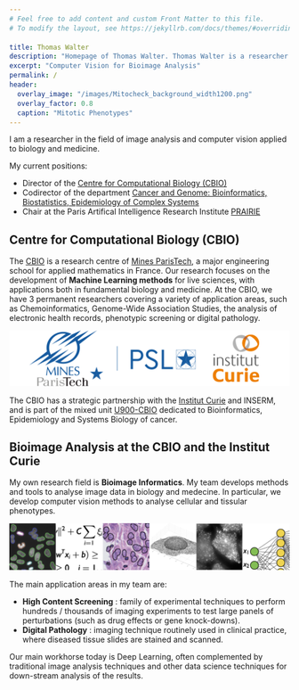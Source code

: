 ```yaml
---
# Feel free to add content and custom Front Matter to this file.
# To modify the layout, see https://jekyllrb.com/docs/themes/#overriding-theme-defaults

title: Thomas Walter
description: "Homepage of Thomas Walter. Thomas Walter is a researcher in Computer Vision for Biology and Medecine. Main applications: High Content Screening, Spatial Transcriptomics, computational pathology. He leads the Centre for Computational Biology (CBIO) at Mines ParisTech, dedicated to the development of new Machine Learning methods for the life sciences."
excerpt: "Computer Vision for Bioimage Analysis"
permalink: /
header:
  overlay_image: "/images/Mitocheck_background_width1200.png"
  overlay_factor: 0.8  
  caption: "Mitotic Phenotypes"
---
```



I am a researcher in the field of image analysis and computer vision applied to biology and medicine. 

My current positions: 

- Director of the [Centre for Computational Biology (CBIO)](https://cbio.ensmp.fr)
- Codirector of the department [Cancer and Genome: Bioinformatics, Biostatistics, Epidemiology of Complex Systems](https://science.curie.fr/recherche/biologie-interactive-des-tumeurs-immunologie-environnement/c/)
- Chair at the Paris Artifical Intelligence Research Institute [PRAIRIE](https://prairie-institute.fr)


## Centre for Computational Biology (CBIO)

The [CBIO](https://cbio.ensmp.fr) is a research centre of [Mines ParisTech](https://www.minesparis.psl.eu), a major engineering school for applied mathematics in France. Our research focuses on the development of **Machine Learning methods** for live sciences, with applications both in fundamental biology and medicine. At the CBIO, we have 3 permanent researchers covering a variety of application areas, such as Chemoinformatics, Genome-Wide Association Studies, the analysis of electronic health records, phenotypic screening or digital pathology. 

![Mines ParisTech - PSL](/images/Mines_paristech.png)

The CBIO has a strategic partnership with the [Institut Curie](https://curie.fr) and INSERM, and is part of the mixed unit [U900-CBIO](https://science.curie.fr/recherche/biologie-interactive-des-tumeurs-immunologie-environnement/c/) dedicated to Bioinformatics, Epidemiology and Systems Biology of cancer.  


## Bioimage Analysis at the CBIO and the Institut Curie

My own research field is **Bioimage Informatics**. My team develops methods and tools to analyse image data in biology and medecine. In particular, we develop computer vision methods to analyse cellular and tissular phenotypes. 

![Bioimage analysis](/images/Figure_BioimageAnalysis.png)

The main application areas in my team are:
- **High Content Screening** : family of experimental techniques to perform hundreds / thousands of imaging experiments to test large panels of perturbations (such as drug effects or gene knock-downs). 
- **Digital Pathology** : imaging technique routinely used in clinical practice, where diseased tissue slides are stained and scanned. 

Our main workhorse today is Deep Learning, often complemented by traditional image analysis techniques and other data science techniques for down-stream analysis of the results. 

<!-- <div style="margin-top: 32px;vertical-align=bottom">
	<img style="width: 240px; height:240px;margin-right: 20px; float:left;" 
	alt="mitocheck"
   src="/images/MitocheckBackground_square_cr.jpg"
     align="absmiddle">
    My research field is Bioimage Informatics, the branch of Computational
    Biology concerned with the computational analysis of bioimages.
    My most visible contributions have been in the field of computational phenotyping,
    applied to High Content Screening (HCS). 
    I develop computer vision and machine learning methods to quantify 
    morphological changes, classify cellular states and spatial trajectories
    from live cell imaging data with applications to systematic large-scale
    studies of cellular processes such as cell division and cell migration.
    These methods can also be used to find and phenotypically characterize new drugs.
</div>

<div style="margin-top: 32px;vertical-align=bottom">
  <img style="width: 300px; height:300px;margin-left: 20px; float:right;"
   alt="current"
   src="/images/current_activity.jpg"
     align="absmiddle">
    <p> More recently, I have become interested in the field of spatial transcriptomics where we want to systematically study the spatial aspects of gene expression. Methodologically this involves image simulation, point cloud clustering and classification. A second axis of my current research is the computational phenotyping of cells in their tissular context in histopathology data, a very competitive field with important clinical applications. From a methodological perspective, this involves deep learning and multiple instance learning in order to analyze very large, stained tumor sections used in the clinics for diagnostic purposes, such as metastasis detection or outcome prediction.</p>
   
    <p> I also coordinate the workgroup on High Content Screening of <a href="http://france-bioimaging.org"> France-Bioimaging </a>, I am active in a number of courses on Machine Learning and Computer Vision for Biology all over Europe, and I am also one of two coordinators of the Bioimage analysis activities of the <a href="http://imabio-cnrs.fr"> GDR ImaBio </a>. </p>
</div>


<div style="float: right; margin-top: 32px;" >
  <img style="width: 240px; margin-right: 20px; float:left;"
   alt="institutions"
   src="/images/institutcurie_ensmp.jpg"
     align="absmiddle">    
  The Centre for Computational Biology is a 
  joint laboratory between <a href="http://www.mines-paristech.fr/">
  MINES ParisTech</a>, one of the most prominent French engineering
  schools, and <a href="http://www.curie.fr"> Institut Curie</a>, a
  major hospital and research center dedicated to cancer. We benefit
  from an exceptional scientific environment with immediate access to
  experts and collaborators in biology and medicine enabling a
  stimulating interdisciplinary exchange. The laboratory is located on
  the Paris campus of Institut Curie, near Pantheon.
</div>

 -->
